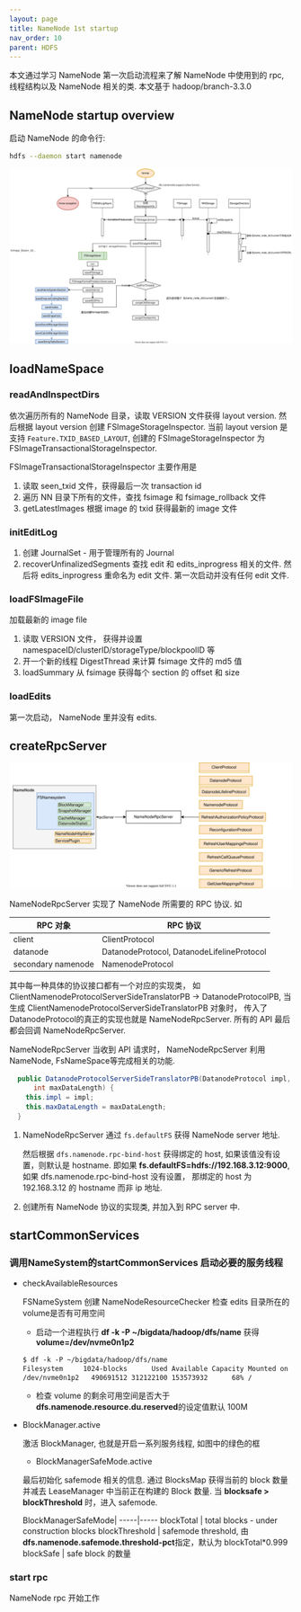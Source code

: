 ```yaml
---
layout: page
title: NameNode 1st startup
nav_order: 10
parent: HDFS
---
```


本文通过学习 NameNode 第一次启动流程来了解 NameNode 中使用到的 rpc, 线程结构以及 NameNode 相关的类. 本文基于 hadoop/branch-3.3.0

## NameNode startup overview

启动 NameNode 的命令行:

``` bash
hdfs --daemon start namenode
```

![format-overview](/docs/hdfs/nn-format/hdfs-NN-format.svg)

## loadNameSpace

### readAndInspectDirs

依次遍历所有的 NameNode 目录，读取 VERSION 文件获得 layout version. 然后根据 layout version 创建 FSImageStorageInspector. 当前 layout version 是支持 `Feature.TXID_BASED_LAYOUT`, 创建的 FSImageStorageInspector 为 FSImageTransactionalStorageInspector.

FSImageTransactionalStorageInspector 主要作用是

1. 读取 seen_txid 文件，获得最后一次 transaction id
2. 遍历 NN 目录下所有的文件，查找 fsimage 和 fsimage_rollback 文件
3. getLatestImages 根据 image 的 txid 获得最新的 image 文件

### initEditLog

1. 创建 JournalSet - 用于管理所有的 Journal
2. recoverUnfinalizedSegments  查找 edit 和 edits_inprogress 相关的文件. 然后将 edits_inprogress 重命名为 edit 文件. 第一次启动并没有任何 edit 文件.

### loadFSImageFile

加载最新的 image file

1. 读取 VERSION 文件， 获得并设置 namespaceID/clusterID/storageType/blockpoolID 等
2. 开一个新的线程 DigestThread 来计算 fsimage 文件的 md5 值
3. loadSummary 从 fsimage 获得每个 section 的 offset 和 size

### loadEdits

第一次启动， NameNode 里并没有 edits.

## createRpcServer

![rpc](/docs/hdfs/nn-1st-startup/hdfs-NN-rpc.svg)

NameNodeRpcServer 实现了 NameNode 所需要的 RPC 协议. 如

RPC 对象 |  RPC 协议
----|-----
client | ClientProtocol
datanode | DatanodeProtocol, DatanodeLifelineProtocol
secondary namenode | NamenodeProtocol

其中每一种具体的协议接口都有一个对应的实现类， 如 ClientNamenodeProtocolServerSideTranslatorPB -> DatanodeProtocolPB, 当生成 ClientNamenodeProtocolServerSideTranslatorPB 对象时， 传入了DatanodeProtocol的真正的实现也就是 NameNodeRpcServer. 所有的 API 最后都会回调 NameNodeRpcServer.

NameNodeRpcServer 当收到 API 请求时， NameNodeRpcServer 利用 NameNode, FsNameSpace等完成相关的功能.

``` java
  public DatanodeProtocolServerSideTranslatorPB(DatanodeProtocol impl, //impl -> NameNodeRpcServer
      int maxDataLength) {
    this.impl = impl;
    this.maxDataLength = maxDataLength;
  }
```

1. NameNodeRpcServer 通过 `fs.defaultFS` 获得 NameNode server 地址.

   然后根据 `dfs.namenode.rpc-bind-host` 获得绑定的 host, 如果该值没有设置，则默认是 hostname. 即如果 **fs.defaultFS=hdfs://192.168.3.12:9000**, 如果 dfs.namenode.rpc-bind-host 没有设置， 那绑定的 host 为 192.168.3.12 的 hostname 而非 ip 地址.

2. 创建所有 NameNode 协议的实现类, 并加入到 RPC server 中.

## startCommonServices

### 调用NameSystem的startCommonServices 启动必要的服务线程

- checkAvailableResources
  
  FSNameSystem 创建 NameNodeResourceChecker 检查 edits 目录所在的 volume是否有可用空间

  - 启动一个进程执行 **df -k -P ~/bigdata/hadoop/dfs/name** 获得 **volume=/dev/nvme0n1p2**
  
  ``` console
  $ df -k -P ~/bigdata/hadoop/dfs/name
  Filesystem     1024-blocks      Used Available Capacity Mounted on
  /dev/nvme0n1p2   490691512 312122100 153573932      68% /
  ```

  - 检查 volume 的剩余可用空间是否大于 **dfs.namenode.resource.du.reserved**的设定值默认 100M
  
- BlockManager.active
  
  激活 BlockManager, 也就是开启一系列服务线程, 如图中的绿色的框

  - BlockManagerSafeMode.active
  
  最后初始化 safemode 相关的信息. 通过 BlocksMap 获得当前的 block 数量并减去 LeaseManager 中当前正在构建的 Block 数量. 当 **blocksafe > blockThreshold** 时，进入 safemode.

  BlockManagerSafeMode|
  -----|-----
  blockTotal | total blocks - under construction blocks
  blockThreshold | safemode threshold, 由**dfs.namenode.safemode.threshold-pct**指定，默认为 blockTotal*0.999
  blockSafe | safe block 的数量

### start rpc

NameNode rpc 开始工作
